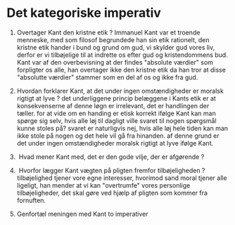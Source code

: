 # Det kategoriske imperativ

1) Overtager Kant den kristne etik ?
Immanuel Kant var et troende menneske, med som filosof begrundede han sin etik rationelt, den kristne etik hander i bund og grund om gud, vi skylder gud vores liv, derfor er vi tilbøjelige til at indrette os efter gud og kristendommens bud. Kant var af den overbevisning at der findes "absolute værdier" som forpligter os alle, han overtager ikke den kristne etik da han tror at disse "absolutte værdier" stammer som en del af os og ikke fra gud. 

2) Hvordan forklarer Kant, at det under ingen omstændigheder er moralsk rigtigt at lyve ?
det underliggene princip belæggene i Kants etik er at  konsekvenserne af denne løgn er irrelevant, det er handlingen der tæller. for at vide om en handing er etisk korrekt ifølge Kant kan man spørge sig selv, hvis alle løj til dagligt ville svaret til nogen spørgsmål kunne stoles på? svaret er naturligvis nej, hvis alle løj hele tiden kan man ikke stole på nogen og det hele vil gå fra hinanden.  af denne grund er det under ingen omstændigheder moralsk rigtigt at lyve ifølge Kant.

4)  Hvad mener Kant med, det er den gode vilje, der er afgørende ?

5)  Hvorfor lægger Kant vægten på pligten fremfor tilbøjeligheden ?
tilbøjelighed tjener vore egne interesser, hvorimod sand moral tjener alle ligeligt, han mender at vi kan "overtrumfe" vores personlige tilbøjeligheder, det skal gøre ved hjælp af pligten som kommer fra fornuften.

7) Genfortæl meningen med Kant to imperativer